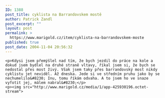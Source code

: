 ```yaml
---
ID: 1388
post_title: cyklista na Barrandovskem mostě
author: Patrick Zandl
post_excerpt: ""
layout: post
permalink: >
  https://www.marigold.cz/item/cyklista-na-barrandovskem-moste
published: true
post_date: 2004-11-04 20:56:32
---
```

	<p>Kdysi jsem přemýšlel nad tím, že bych jezdil do práce na kole a dokud jsem bydlel na druhé straně vltavy, říkal jsem si, že bych se nedostal přes most živý. Však jsem taky přes barrandovský most nikdy cyklistu jet neviděl. Až dneska. Jede si ve středním pruhu jako by se nechumelilo&#8230; Inu, tomu říkám odvaha. A to jsem ho ve snaze vyfotit jej, málem nabral&#8230;</p>
	<p><img src="http://www.marigold.cz/media/1/app-425930196.octet-stream">
</p>